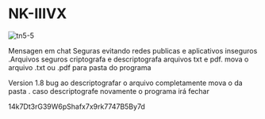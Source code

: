 # NK-IIIVX
![tn5-5](https://user-images.githubusercontent.com/101123260/157134754-0068a4a2-3f2f-4d32-a318-35a1b6bd19ce.png)


Mensagen em chat Seguras evitando redes publicas e aplicativos inseguros .Arquivos seguros criptografa e descriptografa arquivos txt e pdf. mova o arquivo .txt ou .pdf para pasta do  programa


Version 1.8 bug ao descriptografar o arquivo completamente  mova o da pasta . caso descriptografe novamente o programa irá fechar


14k7Dt3rG39W6pShafx7x9rk7747B5By7d














